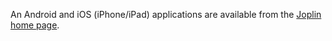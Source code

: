 An Android and iOS (iPhone/iPad) applications are available from the [Joplin home page](https://joplin.cozic.net).
